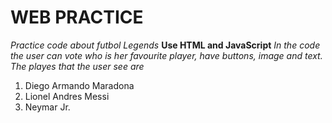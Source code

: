 # WEB PRACTICE 
 *Practice code about futbol Legends*
 **Use HTML and JavaScript**
 *In the code the user can vote who is her favourite player, have buttons, image and text.
 The playes that the user see are*
 1. Diego Armando Maradona
 2. Lionel Andres Messi
 3. Neymar Jr.
 
